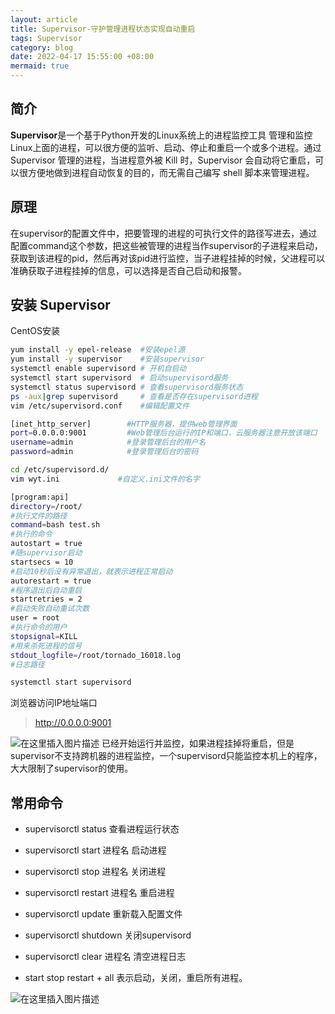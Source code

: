 ```yaml
---
layout: article
title: Supervisor-守护管理进程状态实现自动重启
tags: Supervisor
category: blog
date: 2022-04-17 15:55:00 +08:00
mermaid: true
---
```


## 简介

**Supervisor**是一个基于Python开发的Linux系统上的进程监控工具
管理和监控Linux上面的进程，可以很方便的监听、启动、停止和重启一个或多个进程。通过 Supervisor 管理的进程，当进程意外被 Kill 时，Supervisor 会自动将它重启，可以很方便地做到进程自动恢复的目的，而无需自己编写 shell 脚本来管理进程。

## 原理
在supervisor的配置⽂件中，把要管理的进程的可执行文件的路径写进去，通过配置command这个参数，把这些被管理的进程当作supervisor的子进程来启动，获取到该进程的pid，然后再对该pid进行监控，当子进程挂掉的时候，父进程可以准确获取子进程挂掉的信息，可以选择是否⾃⼰启动和报警。
## 安装 Supervisor
CentOS安装
```bash
yum install -y epel-release  #安装epel源
yum install -y supervisor    #安装supervisor
systemctl enable supervisord # 开机自启动
systemctl start supervisord  # 启动supervisord服务
systemctl status supervisord # 查看supervisord服务状态
ps -aux|grep supervisord     # 查看是否存在supervisord进程
vim /etc/supervisord.conf    #编辑配置文件
```

```bash
[inet_http_server]        #HTTP服务器，提供web管理界面
port=0.0.0.0:9001         #Web管理后台运行的IP和端口，云服务器注意开放该端口
username=admin            #登录管理后台的用户名
password=admin            #登录管理后台的密码
```
```bash
cd /etc/supervisord.d/
vim wyt.ini             #自定义.ini文件的名字
```

```bash
[program:api]
directory=/root/
#执行文件的路径
command=bash test.sh
#执行的命令
autostart = true
#随supervisor启动
startsecs = 10
#启动10秒后没有异常退出，就表示进程正常启动
autorestart = true
#程序退出后自动重启
startretries = 2
#启动失败自动重试次数
user = root
#执行命令的用户
stopsignal=KILL               
#用来杀死进程的信号
stdout_logfile=/root/tornado_16018.log
#日志路径
```

```bash
systemctl start supervisord 
```

浏览器访问IP地址端口
>  http://0.0.0.0:9001  

![在这里插入图片描述](https://img-blog.csdnimg.cn/241d2133635d46299843874f88236995.png?x-oss-process=image/watermark,type_d3F5LXplbmhlaQ,shadow_50,text_Q1NETiBAeXV0YW9fNTE3,size_20,color_FFFFFF,t_70,g_se,x_16)
已经开始运行并监控，如果进程挂掉将重启，但是supervisor不支持跨机器的进程监控，一个supervisord只能监控本机上的程序，大大限制了supervisor的使用。

## 常用命令
- supervisorctl status 查看进程运行状态

- supervisorctl start 进程名 启动进程

- supervisorctl stop 进程名 关闭进程

- supervisorctl restart 进程名 重启进程

- supervisorctl update 	重新载入配置文件

- supervisorctl shutdown 关闭supervisord

- supervisorctl clear 进程名 清空进程日志

- start stop restart + all 表示启动，关闭，重启所有进程。

![在这里插入图片描述](https://img-blog.csdnimg.cn/1b5db299f2024b32a6a8fc9bdaf89e2b.png)
